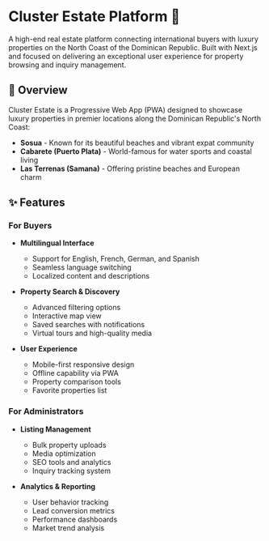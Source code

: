 # Cluster Estate Platform 🏢

A high-end real estate platform connecting international buyers with luxury properties on the North Coast of the Dominican Republic. Built with Next.js and focused on delivering an exceptional user experience for property browsing and inquiry management.

## 🌟 Overview

Cluster Estate is a Progressive Web App (PWA) designed to showcase luxury properties in premier locations along the Dominican Republic's North Coast:

* **Sosua** - Known for its beautiful beaches and vibrant expat community
* **Cabarete (Puerto Plata)** - World-famous for water sports and coastal living
* **Las Terrenas (Samana)** - Offering pristine beaches and European charm

## ✨ Features

### For Buyers

* **Multilingual Interface**
  - Support for English, French, German, and Spanish
  - Seamless language switching
  - Localized content and descriptions

* **Property Search & Discovery**
  - Advanced filtering options
  - Interactive map view
  - Saved searches with notifications
  - Virtual tours and high-quality media

* **User Experience**
  - Mobile-first responsive design
  - Offline capability via PWA
  - Property comparison tools
  - Favorite properties list

### For Administrators

* **Listing Management**
  - Bulk property uploads
  - Media optimization
  - SEO tools and analytics
  - Inquiry tracking system

* **Analytics & Reporting**
  - User behavior tracking
  - Lead conversion metrics
  - Performance dashboards
  - Market trend analysis